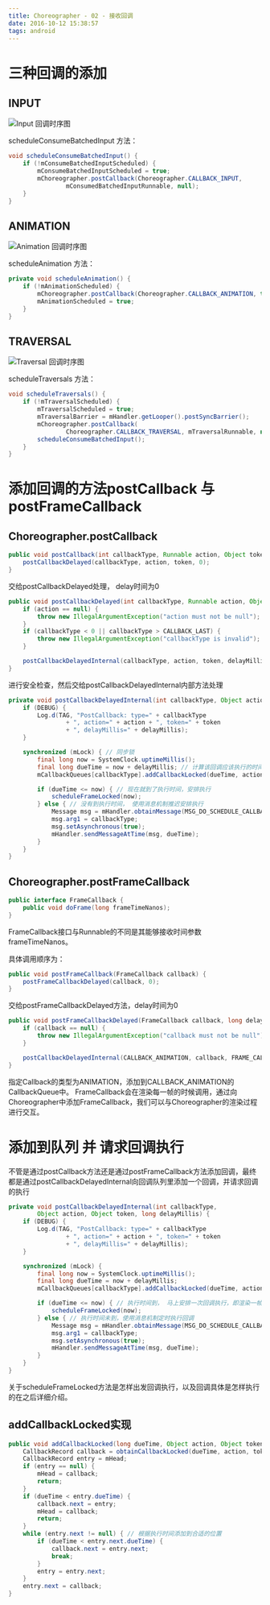 ```yaml
---
title: Choreographer - 02 - 接收回调
date: 2016-10-12 15:38:57
tags: android
---
```


# 三种回调的添加
## INPUT
![Input 回调时序图](/2016/10/12/choreographer-02-accept-callback/Callback_Input.png)

scheduleConsumeBatchedInput 方法：

``` java
void scheduleConsumeBatchedInput() {
    if (!mConsumeBatchedInputScheduled) {
        mConsumeBatchedInputScheduled = true;
        mChoreographer.postCallback(Choreographer.CALLBACK_INPUT,
                mConsumedBatchedInputRunnable, null);
    }
}
```

## ANIMATION
![Animation 回调时序图](/2016/10/12/choreographer-02-accept-callback/Callback_Animator.png)

scheduleAnimation 方法：

``` java
private void scheduleAnimation() {
    if (!mAnimationScheduled) {
        mChoreographer.postCallback(Choreographer.CALLBACK_ANIMATION, this, null);
        mAnimationScheduled = true;
    }
}
```

## TRAVERSAL
![Traversal 回调时序图](/2016/10/12/choreographer-02-accept-callback/Callback_Traversal.png)

scheduleTraversals 方法：

``` java
void scheduleTraversals() {
    if (!mTraversalScheduled) {
        mTraversalScheduled = true;
        mTraversalBarrier = mHandler.getLooper().postSyncBarrier();
        mChoreographer.postCallback(
                Choreographer.CALLBACK_TRAVERSAL, mTraversalRunnable, null);
        scheduleConsumeBatchedInput();
    }
}
```

# 添加回调的方法postCallback 与 postFrameCallback

## Choreographer.postCallback

``` java
public void postCallback(int callbackType, Runnable action, Object token) {
    postCallbackDelayed(callbackType, action, token, 0);
}
```

交给postCallbackDelayed处理， delay时间为0

``` java
public void postCallbackDelayed(int callbackType, Runnable action, Object token, long delayMillis) {
    if (action == null) {
        throw new IllegalArgumentException("action must not be null");
    }
    if (callbackType < 0 || callbackType > CALLBACK_LAST) {
        throw new IllegalArgumentException("callbackType is invalid");
    }

    postCallbackDelayedInternal(callbackType, action, token, delayMillis);
}
```

进行安全检查，然后交给postCallbackDelayedInternal内部方法处理

``` java
private void postCallbackDelayedInternal(int callbackType, Object action, Object token, long delayMillis) {
    if (DEBUG) {
        Log.d(TAG, "PostCallback: type=" + callbackType
                + ", action=" + action + ", token=" + token
                + ", delayMillis=" + delayMillis);
    }

    synchronized (mLock) { // 同步锁
        final long now = SystemClock.uptimeMillis();
        final long dueTime = now + delayMillis; // 计算该回调应该执行的时间
        mCallbackQueues[callbackType].addCallbackLocked(dueTime, action, token); // 添加到相应的CallbackQueue中

        if (dueTime <= now) { // 现在就到了执行时间，安排执行
            scheduleFrameLocked(now);
        } else { // 没有到执行时间， 使用消息机制推迟安排执行
            Message msg = mHandler.obtainMessage(MSG_DO_SCHEDULE_CALLBACK, action);
            msg.arg1 = callbackType;
            msg.setAsynchronous(true);
            mHandler.sendMessageAtTime(msg, dueTime);
        }
    }
}
```

## Choreographer.postFrameCallback

``` java
public interface FrameCallback {
    public void doFrame(long frameTimeNanos);
}
```

FrameCallback接口与Runnable的不同是其能够接收时间参数frameTimeNanos。

具体调用顺序为：

``` java
public void postFrameCallback(FrameCallback callback) {
    postFrameCallbackDelayed(callback, 0);
}
```

交给postFrameCallbackDelayed方法，delay时间为0

``` java
public void postFrameCallbackDelayed(FrameCallback callback, long delayMillis) {
    if (callback == null) {
        throw new IllegalArgumentException("callback must not be null");
    }

    postCallbackDelayedInternal(CALLBACK_ANIMATION, callback, FRAME_CALLBACK_TOKEN, delayMillis);
}
```

指定Callback的类型为ANIMATION，添加到CALLBACK_ANIMATION的CallbackQueue中。
FrameCallback会在渲染每一帧的时候调用，通过向Choreographer中添加FrameCallback，我们可以与Choreographer的渲染过程进行交互。


# 添加到队列 并 请求回调执行
不管是通过postCallback方法还是通过postFrameCallback方法添加回调，最终都是通过postCallbackDelayedInternal向回调队列里添加一个回调，并请求回调的执行

``` java
private void postCallbackDelayedInternal(int callbackType,
        Object action, Object token, long delayMillis) {
    if (DEBUG) {
        Log.d(TAG, "PostCallback: type=" + callbackType
                + ", action=" + action + ", token=" + token
                + ", delayMillis=" + delayMillis);
    }

    synchronized (mLock) {
        final long now = SystemClock.uptimeMillis();
        final long dueTime = now + delayMillis;
        mCallbackQueues[callbackType].addCallbackLocked(dueTime, action, token); // 添加到回调队列

        if (dueTime <= now) { // 执行时间到， 马上安排一次回调执行，即渲染一帧
            scheduleFrameLocked(now);
        } else { // 执行时间未到，使用消息机制定时执行回调
            Message msg = mHandler.obtainMessage(MSG_DO_SCHEDULE_CALLBACK, action);
            msg.arg1 = callbackType;
            msg.setAsynchronous(true);
            mHandler.sendMessageAtTime(msg, dueTime);
        }
    }
}
```
关于scheduleFrameLocked方法是怎样出发回调执行，以及回调具体是怎样执行的在之后详细介绍。

## addCallbackLocked实现
``` java
public void addCallbackLocked(long dueTime, Object action, Object token) {
    CallbackRecord callback = obtainCallbackLocked(dueTime, action, token); //生成callback对象
    CallbackRecord entry = mHead;
    if (entry == null) {
        mHead = callback;
        return;
    }
    if (dueTime < entry.dueTime) {
        callback.next = entry;
        mHead = callback;
        return;
    }
    while (entry.next != null) { // 根据执行时间添加到合适的位置
        if (dueTime < entry.next.dueTime) {
            callback.next = entry.next;
            break;
        }
        entry = entry.next;
    }
    entry.next = callback;
}
```